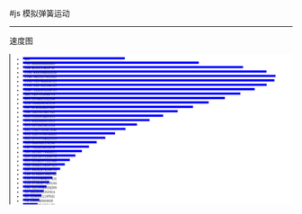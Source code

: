 #js 模拟弹簧运动

----------------------------------
速度图

![Alt text](https://raw.githubusercontent.com/Ryan724/Ryan-blog/master/image/spring.png)
